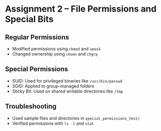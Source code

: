# Assignment 2 – File Permissions and Special Bits

## Regular Permissions
- Modified permissions using `chmod` and `umask`
- Changed ownership using `chown` and `chgrp`

## Special Permissions
- SUID: Used for privileged binaries like `/usr/bin/passwd`
- SGID: Applied to group-managed folders
- Sticky Bit: Used on shared writable directories like `/tmp`

## Troubleshooting
- Used sample files and directories in `special_permissions_test/`
- Verified permissions with `ls -l` and `stat`
